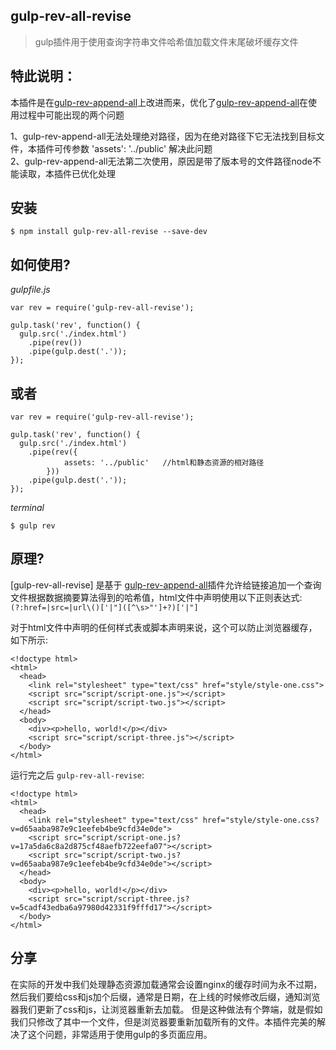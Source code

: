 gulp-rev-all-revise
---
> gulp插件用于使用查询字符串文件哈希值加载文件末尾破坏缓存文件

特此说明：
---
本插件是在[gulp-rev-append-all](https://github.com/OuIChien/gulp-rev-append-all)上改进而来，优化了[gulp-rev-append-all](https://github.com/OuIChien/gulp-rev-append-all)在使用过程中可能出现的两个问题      

1、gulp-rev-append-all无法处理绝对路径，因为在绝对路径下它无法找到目标文件，本插件可传参数 'assets': '../public' 解决此问题      
2、gulp-rev-append-all无法第二次使用，原因是带了版本号的文件路径node不能读取，本插件已优化处理


安装
---
```
$ npm install gulp-rev-all-revise --save-dev
```

如何使用?
---
_gulpfile.js_
```
var rev = require('gulp-rev-all-revise');

gulp.task('rev', function() {
  gulp.src('./index.html')
    .pipe(rev())
    .pipe(gulp.dest('.'));
});

```
或者
---
```
var rev = require('gulp-rev-all-revise');

gulp.task('rev', function() {
  gulp.src('./index.html')
    .pipe(rev({
			assets: '../public'   //html和静态资源的相对路径
		}))
    .pipe(gulp.dest('.'));
});

```

_terminal_
```
$ gulp rev
```

原理?
---
[gulp-rev-all-revise] 是基于 [gulp-rev-append-all](https://github.com/OuIChien/gulp-rev-append-all)插件允许给链接追加一个查询文件根据数据摘要算法得到的哈希值，html文件中声明使用以下正则表达式: `(?:href=|src=|url\()['|"]([^\s>"']+?)['|"]`

对于html文件中声明的任何样式表或脚本声明来说，这个可以防止浏览器缓存，如下所示:

```
<!doctype html>
<html>
  <head>
    <link rel="stylesheet" type="text/css" href="style/style-one.css">
    <script src="script/script-one.js"></script>
    <script src="script/script-two.js"></script>
  </head>
  <body>
    <div><p>hello, world!</p></div>
    <script src="script/script-three.js"></script>
  </body>
</html>
```

运行完之后 `gulp-rev-all-revise`:
```
<!doctype html>
<html>
  <head>
    <link rel="stylesheet" type="text/css" href="style/style-one.css?v=d65aaba987e9c1eefeb4be9cfd34e0de">
    <script src="script/script-one.js?v=17a5da6c8a2d875cf48aefb722eefa07"></script>
    <script src="script/script-two.js?v=d65aaba987e9c1eefeb4be9cfd34e0de"></script>
  </head>
  <body>
    <div><p>hello, world!</p></div>
    <script src="script/script-three.js?v=5cadf43edba6a97980d42331f9fffd17"></script>
  </body>
</html>
```

分享
---
在实际的开发中我们处理静态资源加载通常会设置nginx的缓存时间为永不过期，然后我们要给css和js加个后缀，通常是日期，在上线的时候修改后缀，通知浏览器我们更新了css和js，让浏览器重新去加载。
但是这种做法有个弊端，就是假如我们只修改了其中一个文件，但是浏览器要重新加载所有的文件。本插件完美的解决了这个问题，非常适用于使用gulp的多页面应用。
